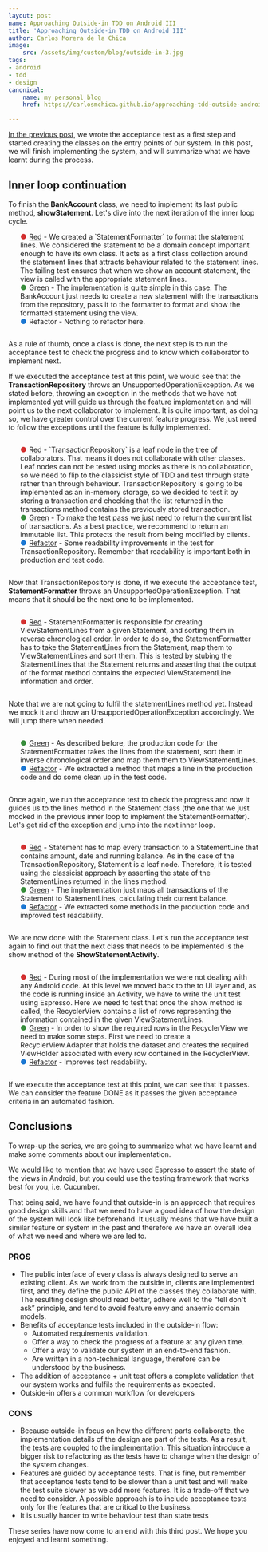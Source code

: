 ```yaml
---
layout: post
name: Approaching Outside-in TDD on Android III
title: 'Approaching Outside-in TDD on Android III'
author: Carlos Morera de la Chica
image:
    src: /assets/img/custom/blog/outside-in-3.jpg
tags: 
- android
- tdd 
- design
canonical:
    name: my personal blog
    href: https://carlosmchica.github.io/approaching-tdd-outside-android-iii/

---
```


<a href="/2016/09/29/approaching-tdd-outside-android-ii/">In the previous post</a>, we wrote the acceptance test as a first step and started creating the classes on the entry points of our system. In this post, we will finish implementing the system, and will summarize what we have learnt during the process.

<h2>Inner loop continuation</h2>
To finish the <b>BankAccount</b> class, we need to implement its last public method, <b>showStatement</b>. Let's dive into the next iteration of the inner loop cycle.

<ul style="display: inline-block; list-style: none; text-align: left;">
<li><span style="color: #d32f2f; padding-right: 5px;">●</span><a href="https://github.com/CarlosMChica/AndroidBankKata/commit/0a0af116beacac964c95552dcef5ae120d2ff817">Red</a> - We created a `StatementFormatter` to format the statement lines. We considered the statement to be a domain concept important enough to have its own class. It acts as a first class collection around the statement lines that attracts behaviour related to the statement lines.
The failing test ensures that when we show an account statement, the view is called with the appropriate statement lines.</li>

<li><span style="color: #388e3c; padding-right: 5px;">●</span><a href="https://github.com/CarlosMChica/AndroidBankKata/commit/dd1a92aaf6b6480ac2dbfcdaf29188fdcb2b7611">Green</a> - The implementation is quite simple in this case. The BankAccount just needs to create a new statement with the transactions from the repository, pass it to the formatter to format and show the formatted statement using the view.</li>
<li><span style="color: #1976d2; padding-right: 5px;">●</span>Refactor - Nothing to refactor here.</li>
</ul>

As a rule of thumb, once a class is done, the next step is to run the acceptance test to check the progress and to know which collaborator to implement next. 

If we executed the acceptance test at this point, we would see that the <b>TransactionRepository</b> throws an UnsupportedOperationException. As we stated before, throwing an exception in the methods that we have not implemented yet will guide us through the feature implementation and will point us to the next collaborator to implement. It is quite important, as doing so, we have greater control over the current feature progress. We just need to follow the exceptions until the feature is fully implemented.

<ul style="display: inline-block; list-style: none; text-align: left;">
<li><span style="color: #d32f2f; padding-right: 5px;">●</span><a href="https://github.com/CarlosMChica/AndroidBankKata/commit/f1585c33ae99ed2daa3aec6a6b9b9e999e8e391e">Red</a> - `TransactionRepository` is a leaf node in the tree of collaborators. That means it does not collaborate with other classes. Leaf nodes can not be tested using mocks as there is no collaboration, so we need to flip to the classicist style of TDD and test through state rather than through behaviour. TransactionRepository is going to be implemented as an in-memory storage, so we decided to test it by storing a transaction and checking that the list returned in the transactions method contains the previously stored transaction.</li>
<li><span style="color: #388e3c; padding-right: 5px;">●</span><a href="https://github.com/CarlosMChica/AndroidBankKata/commit/6b0bf42d59285675f66130ed39851e0ffa11bfa7">Green</a> - To make the test pass we just need to return the current list of transactions. As a best practice, we recommend to return an immutable list. This protects the result from being modified by clients.</li>
<li><span style="color: #1976d2; padding-right: 5px;">●</span><a href="https://github.com/CarlosMChica/AndroidBankKata/commit/f999927fe0ca18b16baeae874925e7df20b9782d">Refactor</a> - Some readability improvements in the test for TransactionRepository. Remember that readability is important both in production and test code.</li>
</ul>

Now that TransactionRepository is done, if we execute the acceptance test, <b>StatementFormatter</b> throws an UnsupportedOperationException. That means that it should be the next one to be implemented.

<ul style="display: inline-block; list-style: none; text-align: left;">
<li><span style="color: #d32f2f; padding-right: 5px;">●</span><a href="https://github.com/CarlosMChica/AndroidBankKata/commit/1ed74959bbac34e57493b217a644d5e5ce05499d">Red</a> - StatementFormatter is responsible for creating ViewStatementLines from a given Statement, and sorting them in reverse chronological order. In order to do so, the StatementFormatter has to take the StatementLines from the Statement, map them to ViewStatementLines and sort them. This is tested by stubing the StatementLines that the Statement returns and asserting that the output of the format method contains the expected ViewStatementLine information and order.</li>
</ul>

Note that we are not going to fulfil the statementLines method yet. Instead we mock it and throw an UnsupportedOperationException accordingly. We will jump there when needed.

<ul style="display: inline-block; list-style: none; text-align: left;">
<li><span style="color: #388e3c; padding-right: 5px;">●</span><a href="https://github.com/CarlosMChica/AndroidBankKata/commit/8a262bf34a4f50d900996b22ac1465c24a219ffc">Green</a> - As described before, the production code for the StatementFormatter takes the lines from the statement, sort them in inverse chronological order and map them them to ViewStatementLines.</li>
<li><span style="color: #1976d2; padding-right: 5px;">●</span><a href="https://github.com/CarlosMChica/AndroidBankKata/commit/2b0755e733a7ee570f8fcd
a46d5ca6975f50f5a5">Refactor</a> - We extracted a method that maps a line in the production code and do some clean up in the test code.</li>
</ul>

Once again, we run the acceptance test to check the progress and now it guides us to the lines method in the Statement class (the one that we just mocked in the previous inner loop to implement the StatementFormatter). Let's get rid of the exception and jump into the next inner loop.

<ul style="display: inline-block; list-style: none; text-align: left;">
<li><span style="color: #d32f2f; padding-right: 5px;">●</span><a href="https://github.com/CarlosMChica/AndroidBankKata/commit/e53c6ba6bcec339af7cdfaab148c24fa8aa8ac55">Red</a> - Statement has to map every transaction to a StatementLine that contains amount, date and running balance.
As in the case of the TransactionRepository, Statement is a leaf node. Therefore, it is tested using the classicist approach by asserting the state of the StatementLines returned in the lines method.</li>
<li><span style="color: #388e3c; padding-right: 5px;">●</span><a href="https://github.com/CarlosMChica/AndroidBankKata/commit/67631395b147b31bd1887fdad8485a298e6eff12">Green</a> - The implementation just maps all transactions of the Statement to StatementLines, calculating their current balance.</li>
<li><span style="color: #1976d2; padding-right: 5px;">●</span><a href="https://github.com/CarlosMChica/AndroidBankKata/commit/8f4e26cd2f9387c9f8d0102a026f4f6ef58bcc7d" >Refactor</a> - We extracted some methods in the production code and improved test readability.</li>
</ul>

We are now done with the Statement class. Let's run the acceptance test again to find out that the next class that needs to be implemented is the show method of the <b>ShowStatementActivity</b>.

<ul style="display: inline-block; list-style: none; text-align: left;">
<li><span style="color: #d32f2f; padding-right: 5px;">●</span><a href="https://github.com/CarlosMChica/AndroidBankKata/commit/b325378396244bcfb04bf2fb14eaf76ea40a5a0d">Red</a> - During most of the implementation we were not dealing with any Android code. At this level we moved back to the to UI layer and, as the code is running inside an Activity, we have to write the unit test using Espresso. Here we need to test that once the show method is called, the RecyclerView contains a list of rows representing the information contained in the given ViewStatementLines.</li>
<li><span style="color: #388e3c; padding-right: 5px;">●</span><a href="https://github.com/CarlosMChica/AndroidBankKata/commit/27bc2ac899dbdb111589573a0034683a311dc29e">Green</a> - In order to show the required rows in the RecyclerView we need to make some steps. First we need to create a RecyclerView.Adapter that holds the dataset and creates the required ViewHolder associated with every row contained in the RecyclerView.</li>
<li><span style="color: #1976d2; padding-right: 5px;">●</span><a href="https://github.com/CarlosMChica/AndroidBankKata/commit/edc71bc16c37c2113b5650bac1ba97b8758fb7cd">Refactor</a> - Improves test readability.</li>
</ul>

If we execute the acceptance test at this point, we can see that it passes. We can consider the feature DONE as it passes the given acceptance criteria in an automated fashion.

<h2>Conclusions</h2>

To wrap-up the series, we are going to summarize what we have learnt and make some comments about our implementation.

We would like to mention that we have used Espresso to assert the state of the views in Android, but you could use the testing framework that works best for you, i.e. Cucumber.

That being said, we have found that outside-in is an approach that requires good design skills and that we need to have a good idea of how the design of the system will look like beforehand. It usually means that we have built a similar feature or system in the past and therefore we have an overall idea of what we need and where we are led to.

<h3>PROS</h3>
<ul>
<li>The public interface of every class is always designed to serve an existing client. As we work from the outside in, clients are implemented first, and they define the public API of the classes they collaborate with. The resulting design should read better, adhere well to the “tell don't ask” principle, and tend to avoid feature envy and anaemic domain models.</li>
<li>Benefits of acceptance tests included in the outside-in flow:
<ul style="margin:0;">
<li>Automated requirements validation.</li>
<li>Offer a way to check the progress of a feature at any given time.</li>
<li>Offer a way to validate our system in an end-to-end fashion.</li>
<li>Are written in a non-technical language, therefore can be understood by the business.</li></ul></li>
<li>The addition of acceptance + unit test offers a complete validation that our system works and fulfils the requirements as expected.</li>
<li>Outside-in offers a common workflow for developers</li>
</ul>

<h3>CONS</h3>
<ul>
<li>Because outside-in focus on how the different parts collaborate, the implementation details of the design are part of the tests. As a result, the tests are coupled to the implementation. This situation introduce a bigger risk to refactoring as the tests have to change when the design of the system changes.</li>
<li>Features are guided by acceptance tests. That is fine, but remember that acceptance tests tend to be slower than a unit test and will make the test suite slower as we add more features. It is a trade-off that we need to consider. A possible approach is to include acceptance tests only for the features that are critical to the business.</li>
<li>It is usually harder to write behaviour test than state tests</li>
</ul>

These series have now come to an end with this third post. We hope you enjoyed and learnt something.
